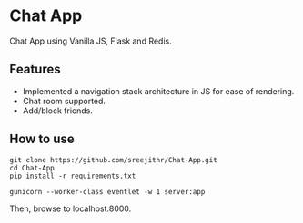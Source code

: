 # Chat App
Chat App using Vanilla JS, Flask and Redis.

## Features
- Implemented a navigation stack architecture in JS for ease of rendering.
- Chat room supported.
- Add/block friends.

## How to use

```
git clone https://github.com/sreejithr/Chat-App.git
cd Chat-App
pip install -r requirements.txt

gunicorn --worker-class eventlet -w 1 server:app
```

Then, browse to localhost:8000.
